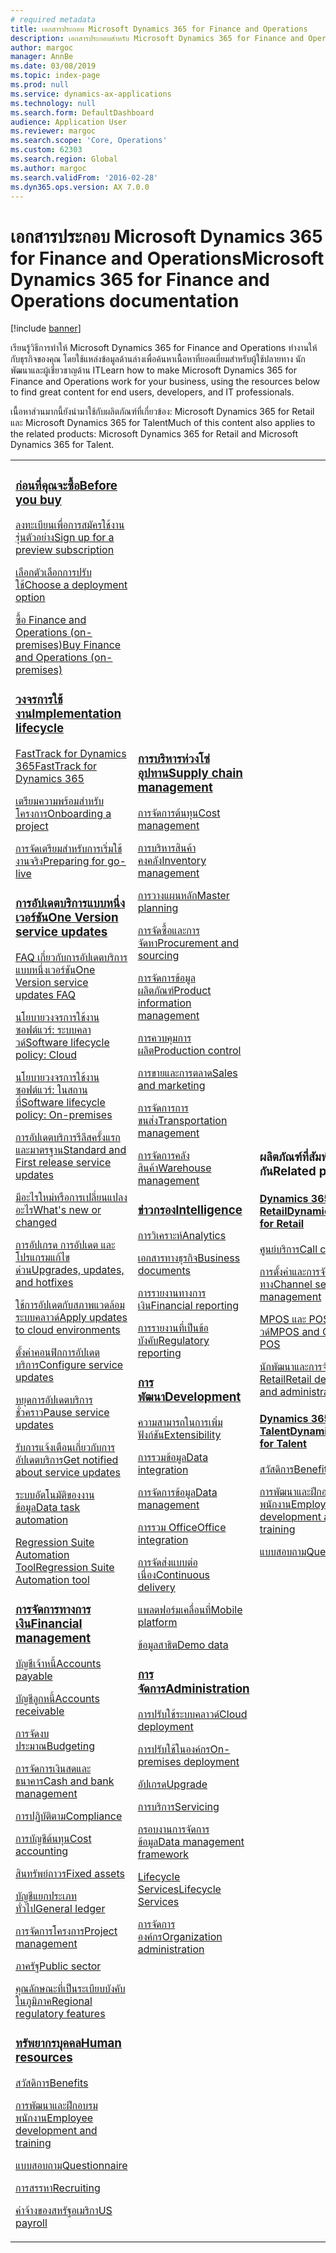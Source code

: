 ```yaml
---
# required metadata
title: เอกสารประกอบ Microsoft Dynamics 365 for Finance and Operations
description: เอกสารประกอบสำหรับ Microsoft Dynamics 365 for Finance and Operations
author: margoc
manager: AnnBe
ms.date: 03/08/2019
ms.topic: index-page
ms.prod: null
ms.service: dynamics-ax-applications
ms.technology: null
ms.search.form: DefaultDashboard
audience: Application User
ms.reviewer: margoc
ms.search.scope: 'Core, Operations'
ms.custom: 62303
ms.search.region: Global
ms.author: margoc
ms.search.validFrom: '2016-02-28'
ms.dyn365.ops.version: AX 7.0.0
---
```


# <a name="microsoft-dynamics-365-for-finance-and-operations-documentation"></a><span data-ttu-id="17f90-103">เอกสารประกอบ Microsoft Dynamics 365 for Finance and Operations</span><span class="sxs-lookup"><span data-stu-id="17f90-103">Microsoft Dynamics 365 for Finance and Operations documentation</span></span>

[!include [banner](includes/banner.md)]

<span data-ttu-id="17f90-104">เรียนรู้วิธีการทำให้ Microsoft Dynamics 365 for Finance and Operations ทำงานให้กับธุรกิจของคุณ โดยใช้แหล่งข้อมูลด้านล่างเพื่อค้นหาเนื้อหาที่ยอดเยี่ยมสำหรับผู้ใช้ปลายทาง นักพัฒนาและผู้เชี่ยวชาญด้าน IT</span><span class="sxs-lookup"><span data-stu-id="17f90-104">Learn how to make Microsoft Dynamics 365 for Finance and Operations work for your business, using the resources below to find great content for end users, developers, and IT professionals.</span></span> 

<span data-ttu-id="17f90-105">เนื้อหาส่วนมากนี้ยังนำมาใช้กับผลิตภัณฑ์ที่เกี่ยวข้อง: Microsoft Dynamics 365 for Retail และ Microsoft Dynamics 365 for Talent</span><span class="sxs-lookup"><span data-stu-id="17f90-105">Much of this content also applies to the related products: Microsoft Dynamics 365 for Retail and Microsoft Dynamics 365 for Talent.</span></span> 

<table>
<colgroup>
<col width="33%" />
<col width="33%" />
<col width="33%" />
</colgroup>
<tbody>
<tr class="odd">
<td>
<h3><span data-ttu-id="17f90-106"><a href="get-started/before-you-buy.md">ก่อนที่คุณจะซื้อ</a></span><span class="sxs-lookup"><span data-stu-id="17f90-106"><a href="get-started/before-you-buy.md">Before you buy</a></span></span></h3>
<p><span data-ttu-id="17f90-107"><a href="../dev-itpro/dev-tools/sign-up-preview-subscription.md">ลงทะเบียนเพื่อการสมัครใช้งานรุ่นตัวอย่าง</a></span><span class="sxs-lookup"><span data-stu-id="17f90-107"><a href="../dev-itpro/dev-tools/sign-up-preview-subscription.md">Sign up for a preview subscription</a></span></span></p>
 <p><span data-ttu-id="17f90-108"><a href="../dev-itpro/deployment/choose-deployment-type.md">เลือกตัวเลือกการปรับใช้</a></span><span class="sxs-lookup"><span data-stu-id="17f90-108"><a href="../dev-itpro/deployment/choose-deployment-type.md">Choose a deployment option</a></span></span></p>
 <p><span data-ttu-id="17f90-109"><a href="get-started/purchase-on-premises.md">ซื้อ Finance and Operations (on-premises)</a></span><span class="sxs-lookup"><span data-stu-id="17f90-109"><a href="get-started/purchase-on-premises.md">Buy Finance and Operations (on-premises)</a></span></span></p>

<h3><span data-ttu-id="17f90-110"><a href="imp-lifecycle/implementation-lifecycle.md">วงจรการใช้งาน</a></span><span class="sxs-lookup"><span data-stu-id="17f90-110"><a href="imp-lifecycle/implementation-lifecycle.md">Implementation lifecycle</a></span></span></h3>
<p><span data-ttu-id="17f90-111"><a href="get-started/fasttrack-dynamics-365-overview.md">FastTrack for Dynamics 365</a></span><span class="sxs-lookup"><span data-stu-id="17f90-111"><a href="get-started/fasttrack-dynamics-365-overview.md">FastTrack for Dynamics 365</a></span></span></p>
<p><span data-ttu-id="17f90-112"><a href="imp-lifecycle/onboard.md">เตรียมความพร้อมสำหรับโครงการ</a></span><span class="sxs-lookup"><span data-stu-id="17f90-112"><a href="imp-lifecycle/onboard.md">Onboarding a project</a></span></span></p>
<p><span data-ttu-id="17f90-113"><a href="imp-lifecycle/prepare-go-live.md">การจัดเตรียมสำหรับการเริ่มใช้งานจริง</a></span><span class="sxs-lookup"><span data-stu-id="17f90-113"><a href="imp-lifecycle/prepare-go-live.md">Preparing for go-live</a></span></span></p>

<h3><span data-ttu-id="17f90-114"><a href="../dev-itpro/lifecycle-services/oneversion-overview.md">การอัปเดตบริการแบบหนึ่งเวอร์ชัน</a></span><span class="sxs-lookup"><span data-stu-id="17f90-114"><a href="../dev-itpro/lifecycle-services/oneversion-overview.md">One Version service updates</a></span></span></h3>
<p><span data-ttu-id="17f90-115"><a href="get-started/one-version.md">FAQ เกี่ยวกับการอัปเดตบริการแบบหนึ่งเวอร์ชัน</a></span><span class="sxs-lookup"><span data-stu-id="17f90-115"><a href="get-started/one-version.md">One Version service updates FAQ</a></span></span></p>
<p><span data-ttu-id="17f90-116"><a href="../dev-itpro/migration-upgrade/versions-update-policy.md">นโยบายวงจรการใช้งานซอฟต์แวร์: ระบบคลาวด์</a></span><span class="sxs-lookup"><span data-stu-id="17f90-116"><a href="../dev-itpro/migration-upgrade/versions-update-policy.md">Software lifecycle policy: Cloud</a></span></span></p>
<p><span data-ttu-id="17f90-117"><a href="../dev-itpro/migration-upgrade/on-prem-version-update-policy.md">นโยบายวงจรการใช้งานซอฟต์แวร์: ในสถานที่</a></span><span class="sxs-lookup"><span data-stu-id="17f90-117"><a href="../dev-itpro/migration-upgrade/on-prem-version-update-policy.md">Software lifecycle policy: On-premises</a></span></span></p>
<p><span data-ttu-id="17f90-118"><a href="get-started/public-preview-releases.md">การอัปเดตบริการรีลีสครั้งแรกและมาตรฐาน</a></span><span class="sxs-lookup"><span data-stu-id="17f90-118"><a href="get-started/public-preview-releases.md">Standard and First release service updates</a></span></span></p>
<p><span data-ttu-id="17f90-119"><a href="get-started/whats-new-changed.md">มีอะไรใหม่หรือการเปลี่ยนแปลงอะไร</a></span><span class="sxs-lookup"><span data-stu-id="17f90-119"><a href="get-started/whats-new-changed.md">What's new or changed</a></span></span></p>
<p><span data-ttu-id="17f90-120"><a href="../dev-itpro/migration-upgrade/upgrade-home-page.md">การอัปเกรด การอัปเดต และโปรแกรมแก้ไขด่วน</a></span><span class="sxs-lookup"><span data-stu-id="17f90-120"><a href="../dev-itpro/migration-upgrade/upgrade-home-page.md">Upgrades, updates, and hotfixes</a></span></span></p>
<p><span data-ttu-id="17f90-121"><a href="../dev-itpro/deployment/apply-deployable-package-system.md">ใช้การอัปเดตกับสภาพแวดล้อมระบบคลาวด์</a></span><span class="sxs-lookup"><span data-stu-id="17f90-121"><a href="../dev-itpro/deployment/apply-deployable-package-system.md">Apply updates to cloud environments</a></span></span></p>
<p><span data-ttu-id="17f90-122"><a href="../dev-itpro/lifecycle-services/configure-service-updates.md">ตั้งค่าคอนฟิกการอัปเดตบริการ</a></span><span class="sxs-lookup"><span data-stu-id="17f90-122"><a href="../dev-itpro/lifecycle-services/configure-service-updates.md">Configure service updates</a></span></span></p>
<p><span data-ttu-id="17f90-123"><a href="../dev-itpro/lifecycle-services/pause-service-updates.md">หยุดการอัปเดตบริการชั่วคราว</a></span><span class="sxs-lookup"><span data-stu-id="17f90-123"><a href="../dev-itpro/lifecycle-services/pause-service-updates.md">Pause service updates</a></span></span></p>
<p><span data-ttu-id="17f90-124"><a href="../dev-itpro/lifecycle-services/notifications-service-updates.md">รับการแจ้งเตือนเกี่ยวกับการอัปเดตบริการ</a></span><span class="sxs-lookup"><span data-stu-id="17f90-124"><a href="../dev-itpro/lifecycle-services/notifications-service-updates.md">Get notified about service updates</a></span></span></p>
<p><span data-ttu-id="17f90-125"><a href="../dev-itpro/data-entities/data-task-automation.md">ระบบอัตโนมัติของงานข้อมูล</a></span><span class="sxs-lookup"><span data-stu-id="17f90-125"><a href="../dev-itpro/data-entities/data-task-automation.md">Data task automation</a></span></span></p>
<p><span data-ttu-id="17f90-126"><a href="../dev-itpro/lifecycle-services/using-task-guides-and-bpm-to-create-user-acceptance-tests.md">Regression Suite Automation Tool</a></span><span class="sxs-lookup"><span data-stu-id="17f90-126"><a href="../dev-itpro/lifecycle-services/using-task-guides-and-bpm-to-create-user-acceptance-tests.md">Regression Suite Automation tool</a></span></span></p>

<h3><span data-ttu-id="17f90-127"><a href="../financials/index.md">การจัดการทางการเงิน</a></span><span class="sxs-lookup"><span data-stu-id="17f90-127"><a href="../financials/index.md">Financial management</a></span></span></h3>
<p><span data-ttu-id="17f90-128"><a href="../financials/accounts-payable/accounts-payable.md">บัญชีเจ้าหนี้</a></span><span class="sxs-lookup"><span data-stu-id="17f90-128"><a href="../financials/accounts-payable/accounts-payable.md">Accounts payable</a></span></span></p>
<p><span data-ttu-id="17f90-129"><a href="../financials/accounts-receivable/accounts-receivable.md">บัญชีลูกหนี้</a></span><span class="sxs-lookup"><span data-stu-id="17f90-129"><a href="../financials/accounts-receivable/accounts-receivable.md">Accounts receivable</a></span></span></p>
<p><span data-ttu-id="17f90-130"><a href="../financials/budgeting/budgeting-overview.md">การจัดงบประมาณ</a></span><span class="sxs-lookup"><span data-stu-id="17f90-130"><a href="../financials/budgeting/budgeting-overview.md">Budgeting</a></span></span></p>
<p><span data-ttu-id="17f90-131"><a href="../financials/cash-bank-management/cash-bank-management.md">การจัดการเงินสดและธนาคาร</a></span><span class="sxs-lookup"><span data-stu-id="17f90-131"><a href="../financials/cash-bank-management/cash-bank-management.md">Cash and bank management</a></span></span></p>
<p><span data-ttu-id="17f90-132"><a href="../financials/general-ledger/audit-policy-rules.md">การปฏิบัติตาม</a></span><span class="sxs-lookup"><span data-stu-id="17f90-132"><a href="../financials/general-ledger/audit-policy-rules.md">Compliance</a></span></span></p>
<p><span data-ttu-id="17f90-133"><a href="../financials/cost-accounting/cost-accounting-home-page.md">การบัญชีต้นทุน</a></span><span class="sxs-lookup"><span data-stu-id="17f90-133"><a href="../financials/cost-accounting/cost-accounting-home-page.md">Cost accounting</a></span></span></p>
<p><span data-ttu-id="17f90-134"><a href="../financials/fixed-assets/fixed-assets.md">สินทรัพย์ถาวร</a></span><span class="sxs-lookup"><span data-stu-id="17f90-134"><a href="../financials/fixed-assets/fixed-assets.md">Fixed assets</a></span></span></p>
<p><span data-ttu-id="17f90-135"><a href="../financials/general-ledger/general-ledger.md">บัญชีแยกประเภททั่วไป</a></span><span class="sxs-lookup"><span data-stu-id="17f90-135"><a href="../financials/general-ledger/general-ledger.md">General ledger</a></span></span></p>
<p><span data-ttu-id="17f90-136"><a href="../financials/project-management/overview-project-management-accounting.md">การจัดการโครงการ</a></span><span class="sxs-lookup"><span data-stu-id="17f90-136"><a href="../financials/project-management/overview-project-management-accounting.md">Project management</a></span></span></p>
<p><span data-ttu-id="17f90-137"><a href="../financials/public-sector/public-sector-functionality.md">ภาครัฐ</a></span><span class="sxs-lookup"><span data-stu-id="17f90-137"><a href="../financials/public-sector/public-sector-functionality.md">Public sector</a></span></span></p>
<p><span data-ttu-id="17f90-138"><a href="../dev-itpro/lcs-solutions/country-region.md">คุณลักษณะที่เป็นระเบียบบังคับในภูมิภาค</a></span><span class="sxs-lookup"><span data-stu-id="17f90-138"><a href="../dev-itpro/lcs-solutions/country-region.md">Regional regulatory features</a></span></span></p>

<h3><span data-ttu-id="17f90-139"><a href="hr/hr-landing-page.md">ทรัพยากรบุคคล</a></span><span class="sxs-lookup"><span data-stu-id="17f90-139"><a href="hr/hr-landing-page.md">Human resources</a></span></span></h3>
<p><span data-ttu-id="17f90-140"><a href="../talent/manage-benefit-program.md">สวัสดิการ</a></span><span class="sxs-lookup"><span data-stu-id="17f90-140"><a href="../talent/manage-benefit-program.md">Benefits</a></span></span></p>
<p><span data-ttu-id="17f90-141"><a href="../talent/performance-management-overview.md">การพัฒนาและฝึกอบรมพนักงาน</a></span><span class="sxs-lookup"><span data-stu-id="17f90-141"><a href="../talent/performance-management-overview.md">Employee development and training</a></span></span></p>
<p><span data-ttu-id="17f90-142"><a href="../talent/questionnaires.md">แบบสอบถาม</a></span><span class="sxs-lookup"><span data-stu-id="17f90-142"><a href="../talent/questionnaires.md">Questionnaire</a></span></span></p>
<p><span data-ttu-id="17f90-143"><a href="hr/manage-recruiting-process.md">การสรรหา</a></span><span class="sxs-lookup"><span data-stu-id="17f90-143"><a href="hr/manage-recruiting-process.md">Recruiting</a></span></span></p>
<p><span data-ttu-id="17f90-144"><a href="hr/localizations/noam-usa-payroll.md">ค่าจ้างของสหรัฐอเมริกา</a></span><span class="sxs-lookup"><span data-stu-id="17f90-144"><a href="hr/localizations/noam-usa-payroll.md">US payroll</a></span></span></p>

</td>
<td>
<h3><span data-ttu-id="17f90-145"><a href="../supply-chain/index.md">การบริหารห่วงโซ่อุปทาน</a></span><span class="sxs-lookup"><span data-stu-id="17f90-145"><a href="../supply-chain/index.md">Supply chain management</a></span></span></h3>
<p><span data-ttu-id="17f90-146"><a href="../supply-chain/cost-management/costing-sheets.md">การจัดการต้นทุน</a></span><span class="sxs-lookup"><span data-stu-id="17f90-146"><a href="../supply-chain/cost-management/costing-sheets.md">Cost management</a></span></span></p>
<p><span data-ttu-id="17f90-147"><a href="../supply-chain/inventory/inventory-home-page.md">การบริหารสินค้าคงคลัง</a></span><span class="sxs-lookup"><span data-stu-id="17f90-147"><a href="../supply-chain/inventory/inventory-home-page.md">Inventory management</a></span></span></p>
<p><span data-ttu-id="17f90-148"><a href="../supply-chain/master-planning/master-plans.md">การวางแผนหลัก</a></span><span class="sxs-lookup"><span data-stu-id="17f90-148"><a href="../supply-chain/master-planning/master-plans.md">Master planning</a></span></span></p>
<p><span data-ttu-id="17f90-149"><a href="../supply-chain/procurement/procurement-sourcing-overview.md">การจัดซื้อและการจัดหา</a></span><span class="sxs-lookup"><span data-stu-id="17f90-149"><a href="../supply-chain/procurement/procurement-sourcing-overview.md">Procurement and sourcing</a></span></span></p>
<p><span data-ttu-id="17f90-150"><a href="../supply-chain/pim/product-information.md">การจัดการข้อมูลผลิตภัณฑ์</a></span><span class="sxs-lookup"><span data-stu-id="17f90-150"><a href="../supply-chain/pim/product-information.md">Product information management</a></span></span></p>
<p><span data-ttu-id="17f90-151"><a href="../supply-chain/production-control/production-process-overview.md">การควบคุมการผลิต</a></span><span class="sxs-lookup"><span data-stu-id="17f90-151"><a href="../supply-chain/production-control/production-process-overview.md">Production control</a></span></span></p>
<p><span data-ttu-id="17f90-152"><a href="../supply-chain/sales-marketing/overview-sales-marketing.md">การขายและการตลาด</a></span><span class="sxs-lookup"><span data-stu-id="17f90-152"><a href="../supply-chain/sales-marketing/overview-sales-marketing.md">Sales and marketing</a></span></span></p>
<p><span data-ttu-id="17f90-153"><a href="../supply-chain/transportation/transportation-management-overview.md">การจัดการการขนส่ง</a></span><span class="sxs-lookup"><span data-stu-id="17f90-153"><a href="../supply-chain/transportation/transportation-management-overview.md">Transportation management</a></span></span></p>
<p><span data-ttu-id="17f90-154"><a href="../supply-chain/warehousing/warehouse-configuration.md">การจัดการคลังสินค้า</a></span><span class="sxs-lookup"><span data-stu-id="17f90-154"><a href="../supply-chain/warehousing/warehouse-configuration.md">Warehouse management</a></span></span></p>


<h3><span data-ttu-id="17f90-155"><a href="../dev-itpro/analytics/bi-reporting-home-page.md">ข่าวกรอง</a></span><span class="sxs-lookup"><span data-stu-id="17f90-155"><a href="../dev-itpro/analytics/bi-reporting-home-page.md">Intelligence</a></span></span></h3>
<p><span data-ttu-id="17f90-156"><a href="../dev-itpro/analytics/analytics.md">การวิเคราะห์</a></span><span class="sxs-lookup"><span data-stu-id="17f90-156"><a href="../dev-itpro/analytics/analytics.md">Analytics</a></span></span></p>
 <p><span data-ttu-id="17f90-157"><a href="../dev-itpro/analytics/document-reporting-services.md">เอกสารทางธุรกิจ</a></span><span class="sxs-lookup"><span data-stu-id="17f90-157"><a href="../dev-itpro/analytics/document-reporting-services.md">Business documents</a></span></span></p>
<p><span data-ttu-id="17f90-158"><a href="../dev-itpro/analytics/financial-reporting-intro.md">การรายงานทางการเงิน</a></span><span class="sxs-lookup"><span data-stu-id="17f90-158"><a href="../dev-itpro/analytics/financial-reporting-intro.md">Financial reporting</a></span></span></p>
<p><span data-ttu-id="17f90-159"><a href="../dev-itpro/analytics/general-electronic-reporting.md">การรายงานที่เป็นข้อบังคับ</a></span><span class="sxs-lookup"><span data-stu-id="17f90-159"><a href="../dev-itpro/analytics/general-electronic-reporting.md">Regulatory reporting</a></span></span></p>



<h3><span data-ttu-id="17f90-160"><a href="../dev-itpro/dev-tools/developer-home-page.md">การพัฒนา</span><span class="sxs-lookup"><span data-stu-id="17f90-160"><a href="../dev-itpro/dev-tools/developer-home-page.md">Development</span></span></h3>
<p><span data-ttu-id="17f90-161"><a href="../dev-itpro/extensibility/extensibility-home-page.md">ความสามารถในการเพิ่มฟังก์ชัน</a></span><span class="sxs-lookup"><span data-stu-id="17f90-161"><a href="../dev-itpro/extensibility/extensibility-home-page.md">Extensibility</a></span></span></p>

<p><span data-ttu-id="17f90-162"><a href="../dev-itpro/data-entities/integration-overview.md">การรวมข้อมูล</a></span><span class="sxs-lookup"><span data-stu-id="17f90-162"><a href="../dev-itpro/data-entities/integration-overview.md">Data integration</a></span></span></p>
<p><span data-ttu-id="17f90-163"><a href="../dev-itpro/data-entities/data-entities.md">การจัดการข้อมูล</a></span><span class="sxs-lookup"><span data-stu-id="17f90-163"><a href="../dev-itpro/data-entities/data-entities.md">Data management</a></span></span></p>

<p><span data-ttu-id="17f90-164"><a href="../dev-itpro/office-integration/office-integration.md">การรวม Office</a></span><span class="sxs-lookup"><span data-stu-id="17f90-164"><a href="../dev-itpro/office-integration/office-integration.md">Office integration</a></span></span></p>
<p><span data-ttu-id="17f90-165"><a href="../dev-itpro/dev-tools/continuous-delivery-home-page.md">การจัดส่งแบบต่อเนื่อง</a></span><span class="sxs-lookup"><span data-stu-id="17f90-165"><a href="../dev-itpro/dev-tools/continuous-delivery-home-page.md">Continuous delivery</a></span></span></p>
<p><span data-ttu-id="17f90-166"><a href="../dev-itpro/mobile-apps/platform/mobile-platform-home-page.md">แพลตฟอร์มเคลื่อนที่</a></span><span class="sxs-lookup"><span data-stu-id="17f90-166"><a href="../dev-itpro/mobile-apps/platform/mobile-platform-home-page.md">Mobile platform</a></span></span></p>
<p><span data-ttu-id="17f90-167"><a href="get-started/demo-data.md">ข้อมูลสาธิต</a></span><span class="sxs-lookup"><span data-stu-id="17f90-167"><a href="get-started/demo-data.md">Demo data</a></span></span></p>

<h3><span data-ttu-id="17f90-168"><a href="../dev-itpro/sysadmin/system-administration-home-page.md">การจัดการ</span><span class="sxs-lookup"><span data-stu-id="17f90-168"><a href="../dev-itpro/sysadmin/system-administration-home-page.md">Administration</span></span></h3>
<p><span data-ttu-id="17f90-169"><a href="../dev-itpro/deployment/cloud-deployment-overview.md">การปรับใช้ระบบคลาวด์</a></span><span class="sxs-lookup"><span data-stu-id="17f90-169"><a href="../dev-itpro/deployment/cloud-deployment-overview.md">Cloud deployment</a></span></span></p>
<p><span data-ttu-id="17f90-170"><a href="../dev-itpro/deployment/on-premises-deployment-landing-page.md">การปรับใช้ในองค์กร</a></span><span class="sxs-lookup"><span data-stu-id="17f90-170"><a href="../dev-itpro/deployment/on-premises-deployment-landing-page.md">On-premises deployment</a></span></span></p>
<p><span data-ttu-id="17f90-171"><a href="../dev-itpro/migration-upgrade/upgrade-home-page.md">อัปเกรด</a></span><span class="sxs-lookup"><span data-stu-id="17f90-171"><a href="../dev-itpro/migration-upgrade/upgrade-home-page.md">Upgrade</a></span></span></p>
<p><span data-ttu-id="17f90-172"><a href="../dev-itpro/dev-tools/continuous-delivery-home-page.md#servicing">การบริการ</a></span><span class="sxs-lookup"><span data-stu-id="17f90-172"><a href="../dev-itpro/dev-tools/continuous-delivery-home-page.md#servicing">Servicing</a></span></span></p>
<p><span data-ttu-id="17f90-173"><a href="../dev-itpro/data-entities/data-entities.md">กรอบงานการจัดการข้อมูล</a></span><span class="sxs-lookup"><span data-stu-id="17f90-173"><a href="../dev-itpro/data-entities/data-entities.md">Data management framework</a></span></span></p>
<p><span data-ttu-id="17f90-174"><a href="../dev-itpro/lifecycle-services/lcs.md">Lifecycle Services</a></span><span class="sxs-lookup"><span data-stu-id="17f90-174"><a href="../dev-itpro/lifecycle-services/lcs.md">Lifecycle Services</a></span></span></p>
<p><span data-ttu-id="17f90-175"><a href="organization-administration/organization-administration-home-page.md">การจัดการองค์กร</a></span><span class="sxs-lookup"><span data-stu-id="17f90-175"><a href="organization-administration/organization-administration-home-page.md">Organization administration</a></span></span></p>
</td>
<td>
<h3><span data-ttu-id="17f90-176">ผลิตภัณฑ์ที่สัมพันธ์กัน</span><span class="sxs-lookup"><span data-stu-id="17f90-176">Related products</span></span></h3>
<h4><span data-ttu-id="17f90-177"><a href="../retail/index.md">Dynamics 365 for Retail</a></span><span class="sxs-lookup"><span data-stu-id="17f90-177"><a href="../retail/index.md">Dynamics 365 for Retail</a></span></span></h4>
<p><span data-ttu-id="17f90-178"><a href="../retail/call-center-functionality.md">ศูนย์บริการ</span><span class="sxs-lookup"><span data-stu-id="17f90-178"><a href="../retail/call-center-functionality.md">Call center</span></span></p>
<p><span data-ttu-id="17f90-179"><a href="../retail/define-maintain-retail-channels.md">การตั้งค่าและการจัดการช่องทาง</span><span class="sxs-lookup"><span data-stu-id="17f90-179"><a href="../retail/define-maintain-retail-channels.md">Channel setup and management</span></span></p>
<p><span data-ttu-id="17f90-180"><a href="../retail/retail-peripherals-overview.md">MPOS และ POS ระบบคลาวด์</span><span class="sxs-lookup"><span data-stu-id="17f90-180"><a href="../retail/retail-peripherals-overview.md">MPOS and Cloud POS</span></span></p>
<p><span data-ttu-id="17f90-181"><a href="../retail/dev-itpro/dev-retail-home-page.md">นักพัฒนาและการจัดการ Retail</span><span class="sxs-lookup"><span data-stu-id="17f90-181"><a href="../retail/dev-itpro/dev-retail-home-page.md">Retail developer and administration</span></span></p>

<h4><span data-ttu-id="17f90-182"><a href="../talent/index.md">Dynamics 365 for Talent</a></span><span class="sxs-lookup"><span data-stu-id="17f90-182"><a href="../talent/index.md">Dynamics 365 for Talent</a></span></span></h4>
<p><span data-ttu-id="17f90-183"><a href="../talent/manage-benefit-program.md">สวัสดิการ</a></span><span class="sxs-lookup"><span data-stu-id="17f90-183"><a href="../talent/manage-benefit-program.md">Benefits</a></span></span></p>
<p><span data-ttu-id="17f90-184"><a href="../talent/performance-management-overview.md">การพัฒนาและฝึกอบรมพนักงาน</a></span><span class="sxs-lookup"><span data-stu-id="17f90-184"><a href="../talent/performance-management-overview.md">Employee development and training</a></span></span></p>
<p><span data-ttu-id="17f90-185"><a href="../talent/questionnaires.md">แบบสอบถาม</a></span><span class="sxs-lookup"><span data-stu-id="17f90-185"><a href="../talent/questionnaires.md">Questionnaire</a></span></span></p>

</td>
</tr>

</tbody>
</table>

